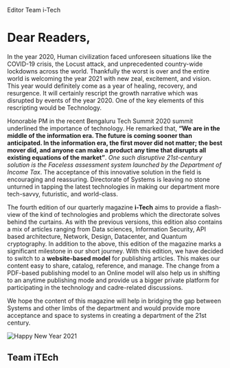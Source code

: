 Editor
Team i-Tech


Dear Readers,
==============

In the year 2020, Human civilization faced unforeseen situations like the COVID-19 crisis, the Locust attack, and unprecedented country-wide lockdowns across the world. Thankfully the worst is over and the entire world is welcoming the year 2021 with new zeal, excitement, and vision. This year would definitely come as a year of healing, recovery, and resurgence. It will certainly rescript the growth narrative which was disrupted by events of the year 2020. One of the key elements of this rescripting would be Technology.  

Honorable PM in the recent Bengaluru Tech Summit 2020 summit underlined the importance of technology. He remarked that, **“We are in the middle of the information era. The future is coming sooner than anticipated. In the information era, the first mover did not matter; the best mover did, and anyone can make a product any time that disrupts all existing equations of the market”**.  *One such disruptive 21st-century solution is the Faceless assessment system launched by the Department of Income Tax*.  The acceptance of this innovative solution in the field is encouraging and reassuring. Directorate of Systems is leaving no stone unturned in tapping the latest technologies in making our department more tech-savvy, futuristic, and world-class.  

The fourth edition of our quarterly magazine **i-Tech** aims to provide a flash-view of the kind of technologies and problems which the directorate solves behind the curtains.  As with the previous versions, this edition also contains a mix of articles ranging from Data sciences, Information Security, API based architecture, Network, Design, Datacenter, and Quantum cryptography. In addition to the above, this edition of the magazine marks a significant milestone in our short journey. With this edition, we have decided to switch to a **website-based model** for publishing articles. This makes our content easy to share, catalog, reference, and manage. The change from a PDF-based publishing model to an Online model will also help us in shifting to an anytime publishing mode and provide us a bigger private platform for participating in the technology and cadre-related discussions.  

We hope the content of this magazine will help in bridging the gap between Systems and other limbs of the department and would provide more acceptance and space to systems in creating a department of the 21st century.    

![](https://i.ibb.co/d64v9Bp/image.png "Happy New Year 2021")

Team iTEch
----------


